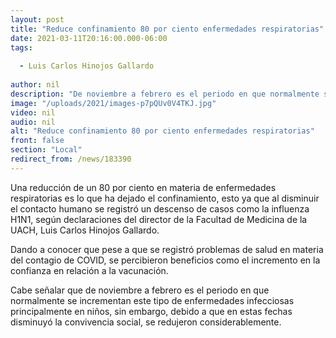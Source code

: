 ```yaml
---
layout: post
title: "Reduce confinamiento 80 por ciento enfermedades respiratorias"
date: 2021-03-11T20:16:00.000-06:00
tags:
  
  - Luis Carlos Hinojos Gallardo
  
author: nil
description: "De noviembre a febrero es el periodo en que normalmente se incrementan este tipo de enfermedades infecciosas"
image: "/uploads/2021/images-p7pQUv0V4TKJ.jpg"
video: nil
audio: nil
alt: "Reduce confinamiento 80 por ciento enfermedades respiratorias"
front: false
section: "Local"
redirect_from: /news/183390
---
```


Una reducción de un 80 por ciento en materia de enfermedades respiratorias es lo que ha dejado el confinamiento, esto ya que al disminuir el contacto humano se registró un descenso de casos como la influenza H1N1, según declaraciones del director de la Facultad de Medicina de la UACH, Luis Carlos Hinojos Gallardo. 

Dando a conocer que pese a que se registró problemas de salud en materia del contagio de COVID, se percibieron beneficios como el incremento en la confianza en relación a la vacunación. 

Cabe señalar que de noviembre a febrero es el periodo en que normalmente se incrementan este tipo de enfermedades infecciosas principalmente en niños, sin embargo, debido a que en estas fechas disminuyó la convivencia social, se redujeron considerablemente. 
